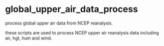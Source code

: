 # global_upper_air_data_process
process global upper air data from NCEP reanalysis.

these scripts are used to process NCEP upper air reanalysis data including air, hgt, hum and wind.
